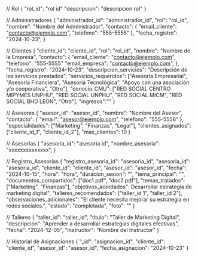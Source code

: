 // Rol
{
"rol_id": "rol id"
"descripcion": "descripcion rol"
}

// Administradores
{
"administrador_id": "administrador_id",
"rol": "rol_id",
"nombre": "Nombre del Administrador",
"contacto": {
"email_cliente": "contacto@ejemplo.com",
"telefono": "555-5555"
},
"fecha_registro": "2024-10-23",
}

// Clientes
{
"cliente_id": "cliente_id",
"rol": "rol_id",
"nombre": "Nombre de la Empresa",
"contacto": {
"email_cliente": "contacto@ejemplo.com",
"telefono": "555-5555"
"email_empresa": "contacto@ejemplo.com",
},
"fecha_registro": "2024-10-23",
"descripcion_servicios": "Descripción de los servicios prestados",
"servicios_requeridos": ["Asesoría Empresarial", "Asesoría Financiera", "Asesoría Tecnológica", "Apoyo con una asociación y/o cooperativa", "Otro"],
"conocio_CMU": ["RED SOCIAL CENTRO MIPYMES UNPHU", "RED SOCIAL UNPHU", "RED SOCIAL MICM", "RED SOCIAL BHD LEON", "Otro"],
"ingresos":""
}

// Asesores
{
"asesor_id": "asesor_id",
"nombre": "Nombre del Asesor",
"contacto": {
"email": "asesor@ejemplo.com",
"telefono": "555-5556"
},
"especialidades": ["Marketing", "Finanzas", "Legal"],
"clientes_asignados": ["cliente_id_1", "cliente_id_2"],
"max_clientes": 10
}

// Asesorías
{
"asesoria_id": "asesoria id",
"nombre_asesoria": "xxxxxxxxxxxxxx",
}

// Registro_Asesorías
{
"registro_asesoria_id": "asesoria_id",
"asesoria_id": "asesoria_id",
"cliente_id": "cliente_id",
"asesor_id": "asesor_id",
"fecha": "2024-10-15",
"hora": "hora",
"duracion_sesion": "",
"tema_principal": "",
"documentos_compartidos": ["doc1.pdf", "doc2.pdf"],
"temas_tratados": ["Marketing", "Finanzas"],
"objetivos_acordados": Desarrollar estrategia de marketing digital",
"talleres_recomendados": ["taller_id 1", "taller_id 2"],
"observaciones_adicionales": "El cliente necesita mejorar su estrategia en redes sociales.",
"estado": "completada",
"foto": ""
}

// Talleres
{
"taller_id": "taller_id",
"titulo": "Taller de Marketing Digital",
"descripcion": "Aprender a desarrollar estrategias digitales efectivas",
"fecha": "2024-12-05",
"instructor": "Nombre del Instructor"
}

// Historial de Asignaciones
{
"\_id": "asignacion_id",
"cliente_id": "cliente_id",
"asesor_id": "asesor_id",
"fecha_asignacion": "2024-10-23"
}
